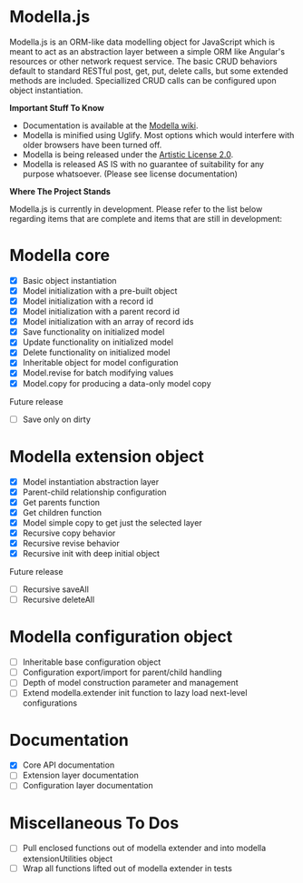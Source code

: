 Modella.js
==========

Modella.js is an ORM-like data modelling object for JavaScript which is meant to act as an abstraction layer between
a simple ORM like Angular's resources or other network request service.  The basic CRUD behaviors default to standard
RESTful post, get, put, delete calls, but some extended methods are included.  Speciallized CRUD calls can be configured
upon object instantiation.

**Important Stuff To Know**

- Documentation is available at the [Modella wiki](https://github.com/cmstead/Modella/wiki).
- Modella is minified using Uglify. Most options which would interfere with older browsers have been turned off.
- Modella is being released under the [Artistic License 2.0](http://opensource.org/licenses/Artistic-2.0).
- Modella is released AS IS with no guarantee of suitability for any purpose whatsoever. (Please see license documentation)

**Where The Project Stands**

Modella.js is currently in development. Please refer to the list below regarding items that are complete and items
that are still in development:

Modella core
============

- [x] Basic object instantiation
- [x] Model initialization with a pre-built object
- [x] Model initialization with a record id
- [x] Model initialization with a parent record id
- [x] Model initialization with an array of record ids
- [x] Save functionality on initialized model
- [x] Update functionality on initialized model
- [x] Delete functionality on initialized model
- [x] Inheritable object for model configuration
- [x] Model.revise for batch modifying values
- [x] Model.copy for producing a data-only model copy

Future release

- [ ] Save only on dirty

Modella extension object
========================

- [x] Model instantiation abstraction layer
- [x] Parent-child relationship configuration
- [x] Get parents function
- [x] Get children function
- [x] Model simple copy to get just the selected layer
- [x] Recursive copy behavior
- [x] Recursive revise behavior
- [x] Recursive init with deep initial object

Future release

- [ ] Recursive saveAll
- [ ] Recursive deleteAll

Modella configuration object
============================

- [ ] Inheritable base configuration object
- [ ] Configuration export/import for parent/child handling
- [ ] Depth of model construction parameter and management
- [ ] Extend modella.extender init function to lazy load next-level configurations

Documentation
=============

- [x] Core API documentation
- [ ] Extension layer documentation
- [ ] Configuration layer documentation

Miscellaneous To Dos
====================

- [ ] Pull enclosed functions out of modella extender and into modella extensionUtilities object
- [ ] Wrap all functions lifted out of modella extender in tests
